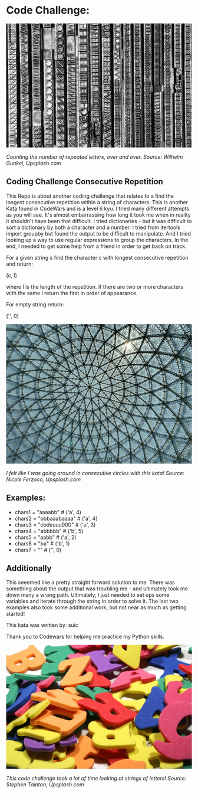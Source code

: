 

# Code Challenge: 

![](https://raw.githubusercontent.com/twhipple/coding_challenge_consecutive_repetition/main/Images/wilhelm-gunkel-invYnIE2Mv8-unsplash.jpg)

*Counting the number of repeated letters, over and over. Source: Wilhelm Gunkel, Upsplash.com*


## Coding Challenge Consecutive Repetition

This Repo is about another coding challenge that relates to a find the longest consecutive repetition within a string of characters. This is another Kata found in CodeWars and is a level 6 kyu. I tried many different attempts as you will see. It's almost embarrassing how long it took me when in reality it shouldn't have been that difficult. I tried dictionaries - but it was difficult to sort a dictionary by both a character and a number. I tried from itertools import groupby but found the output to be difficult to manipulate. And I tried looking up a way to use regular expressions to group the characters. In the end, I needed to get some help from a friend in order to get back on track.

For a given string s find the character c with longest consecutive repetition and return:

(c, l)

where l is the length of the repetition. If there are two or more characters with the same l return the first in order of appearance.

For empty string return:

('', 0)

![](https://raw.githubusercontent.com/twhipple/coding_challenge_consecutive_repetition/main/Images/nicole-ferzoco-nY2ksaM92co-unsplash.jpg)

*I felt like I was going around in consecutive circles with this kata! Source: Nicole Ferzoco, Upsplash.com*


## Examples:

* chars1 = "aaaabb" # ('a', 4)
* chars2 = "bbbaaabaaaa" # ('a', 4)
* chars3 = "cbdeuuu900" # ('u', 3)
* chars4 = "abbbbb" # ('b', 5)
* chars5 = "aabb" # ('a', 2)
* chars6 = "ba" # ('b', 1)
* chars7 = "" # ('', 0)


## Additionally

This seeemed like a pretty straight forward solution to me. There was something about the output that was troubling me - and ultimately took me down many a wrong path. Ultimately, I just needed to set ups some variables and iterate through the string in order to solve it. The last two examples also took some additional work, but not near as much as getting started!

This kata was written by: suic

Thank you to Codewars for helping me practice my Python skills.

![](https://raw.githubusercontent.com/twhipple/coding_challenge_consecutive_repetition/main/Images/letters-2-Stephen%20Tainton.jpg)

*This code challenge took a lot of time looking at strings of letters! Source: Stephen Tainton, Upsplash.com*


